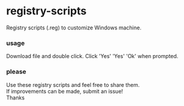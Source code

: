 # registry-scripts
Registry scripts (.reg) to customize Windows machine.

### usage
Download file and double click. Click 'Yes' 'Yes' 'Ok' when prompted.

### please
Use these registry scripts and feel free to share them.<br/>
If improvements can be made, submit an issue!<br/>
Thanks<br/>
